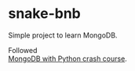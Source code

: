 # snake-bnb
Simple project to learn MongoDB.

Followed  
[MongoDB with Python crash course](https://www.youtube.com/watch?v=E-1xI85Zog8&t=371s).
